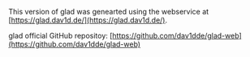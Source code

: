 This version of glad was genearted using the webservice at [https://glad.dav1d.de/](https://glad.dav1d.de/).

glad official GitHub repositoy: [https://github.com/dav1dde/glad-web](https://github.com/dav1dde/glad-web)